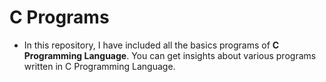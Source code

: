 # **C Programs**

- In this repository, I have included all the basics programs of **C Programming Language**. You can get insights about various programs written in C Programming Language.

